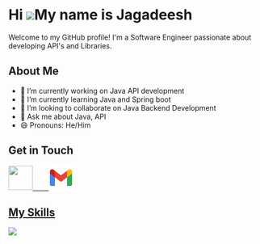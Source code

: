 Hi ![](https://user-images.githubusercontent.com/18350557/176309783-0785949b-9127-417c-8b55-ab5a4333674e.gif)My name is Jagadeesh
==============================================================================================================================

Welcome to my GitHub profile! I'm a Software Engineer passionate about developing API's and Libraries.

## About Me

- 🔭 I’m currently working on Java API development
- 🌱 I’m currently learning Java and Spring boot
- 👯 I’m looking to collaborate on Java Backend Development
- 💬 Ask me about Java, API
- 😄 Pronouns: He/Him

## Get in Touch
<p align="left">
  <a href="https://www.linkedin.com/in/jagadeesh-waran-301ab6248/">
    <img src="https://skillicons.dev/icons?i=linkedin" style="width: 48px; height: 48px;" />
  &nbsp;&nbsp;&nbsp;&nbsp;&nbsp;&nbsp;
  <a href="mailto:jagadeeshwaranofficial@gmail.com">
    <img src="https://raw.githubusercontent.com/github/explore/8f19e4dbbf13418dc1b1d58bb265953553c15a46/topics/gmail/gmail.png" style="width: 48px; height: 48px;" />
</p>






## My Skills
<p align="left">
  <a href="https://skillicons.dev">
    <img src="https://skillicons.dev/icons?i=java,python,c,maven,git,idea,postman,hibernate,angular,linux" />
  </a>
</p>



